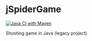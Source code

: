 # jSpiderGame

[![Java CI with Maven](https://github.com/ngeor/jSpiderGame/actions/workflows/maven.yml/badge.svg)](https://github.com/ngeor/jSpiderGame/actions/workflows/maven.yml)

Shooting game in Java (legacy project)
